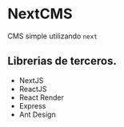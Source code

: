 # NextCMS

CMS simple utilizando `next`


## Librerias de terceros.

* NextJS
* ReactJS
* React Render
* Express
* Ant Design
